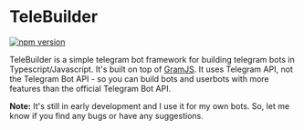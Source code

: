 # TeleBuilder

[![npm version](https://badge.fury.io/js/telebuilder.svg)](https://badge.fury.io/js/telebuilder)

TeleBuilder is a simple telegram bot framework for building telegram bots in Typescript/Javascript. It's built on top of [GramJS](https://www.npmjs.com/package/telegram).
It uses Telegram API, not the Telegram Bot API - so you can build bots and userbots with more features than the official Telegram Bot API.


**Note:** It's still in early development and I use it for my own bots. So, let me know if you find any bugs or have any suggestions.
